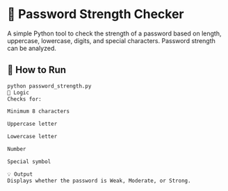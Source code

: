 
# 🔐 Password Strength Checker


A simple Python tool to check the strength of a password based on length, uppercase, lowercase, digits, and special characters.
Password strength can be analyzed.
## 🚀 How to Run
```bash
python password_strength.py
🧠 Logic
Checks for:

Minimum 8 characters

Uppercase letter

Lowercase letter

Number

Special symbol

💡 Output
Displays whether the password is Weak, Moderate, or Strong.
